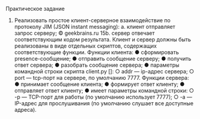Практическое задание
1. Реализовать простое клиент-серверное взаимодействие по протоколу JIM (JSON instant
messaging):
a. клиент отправляет запрос серверу;
© geekbrains.ru 15b. сервер отвечает соответствующим кодом результата.
Клиент и сервер должны быть реализованы в виде отдельных скриптов, содержащих
соответствующие функции.
Функции клиента:
● сформировать presence-сообщение;
● отправить сообщение серверу;
● получить ответ сервера;
● разобрать сообщение сервера;
● параметры командной строки скрипта client.py <addr> [<port>]:
○ addr — ip-адрес сервера;
○ port — tcp-порт на сервере, по умолчанию 7777.
Функции сервера:
● принимает сообщение клиента;
● формирует ответ клиенту;
● отправляет ответ клиенту;
● имеет параметры командной строки:
○ -p <port> — TCP-порт для работы (по умолчанию использует 7777);
○ -a <addr> — IP-адрес для прослушивания (по умолчанию слушает все
доступные адреса).